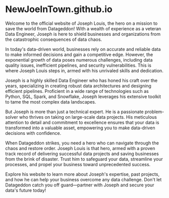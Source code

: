 # NewJoeInTown.github.io

Welcome to the official website of Joseph Louis, the hero on a mission to save the world from Datageddon! With a wealth of experience as a veteran Data Engineer, Joseph is here to shield businesses and organizations from the catastrophic consequences of data chaos.

In today's data-driven world, businesses rely on accurate and reliable data to make informed decisions and gain a competitive edge. However, the exponential growth of data poses numerous challenges, including data quality issues, inefficient pipelines, and security vulnerabilities. This is where Joseph Louis steps in, armed with his unrivaled skills and dedication.

Joseph is a highly skilled Data Engineer who has honed his craft over the years, specializing in creating robust data architectures and designing efficient pipelines. Proficient in a wide range of technologies such as Python, SQL, Spark, and Snowflake, Joseph leverages his extensive toolkit to tame the most complex data landscapes.

But Joseph is more than just a technical expert. He is a passionate problem-solver who thrives on taking on large-scale data projects. His meticulous attention to detail and commitment to excellence ensures that your data is transformed into a valuable asset, empowering you to make data-driven decisions with confidence.

When Datageddon strikes, you need a hero who can navigate through the chaos and restore order. Joseph Louis is that hero, armed with a proven track record of delivering successful data projects and saving businesses from the brink of disaster. Trust him to safeguard your data, streamline your processes, and propel your business toward unprecedented success.

Explore his website to learn more about Joseph's expertise, past projects, and how he can help your business overcome any data challenge. Don't let Datageddon catch you off guard—partner with Joseph and secure your data's future today!
